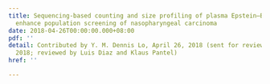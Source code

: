 ```yaml
---
title: Sequencing-based counting and size profiling of plasma Epstein–Barr virus DNA
  enhance population screening of nasopharyngeal carcinoma
date: 2018-04-26T00:00:00.000+08:00
pdf: ''
detail: Contributed by Y. M. Dennis Lo, April 26, 2018 (sent for review March 13,
  2018; reviewed by Luis Diaz and Klaus Pantel)
href: ''

---
```

